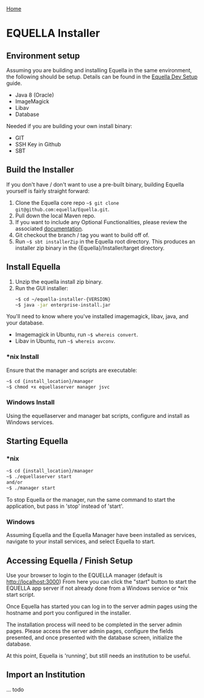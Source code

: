[Home](https://equella.github.io/)

# EQUELLA Installer

## Environment setup
Assuming you are building and installing Equella in the same environment, the following should be setup.  Details can be found in the [Equella Dev Setup](http://equella.github.io/gettingstarted/SettingUpAnEquellaDevEnvironment.html#download-required-software) guide.

- Java 8 (Oracle)
- ImageMagick
- Libav
- Database

Needed if you are building your own install binary:
- GIT
- SSH Key in Github
- SBT

## Build the Installer
If you don't have / don't want to use a pre-built binary, building Equella yourself is fairly straight forward:
1. Clone the Equella core repo ``` ~$ git clone git@github.com:equella/Equella.git ```.
1. Pull down the local Maven repo.
1. If you want to include any Optional Functionalities, please review the associated [documentation](https://github.com/equella/equella.github.io/tree/master/optional-functionality).
1. Git checkout the branch / tag you want to build off of.
1. Run ``` ~$ sbt installerZip ``` in the Equella root directory.  This produces an installer zip binary in the {Equella}/Installer/target directory.

## Install Equella
1. Unzip the equella install zip binary.
1. Run the GUI installer:
    ```bash
    ~$ cd ~/equella-installer-{VERSION}
    ~$ java -jar enterprise-install.jar
    ```
You'll need to know where you've installed imagemagick, libav, java, and your database.
- Imagemagick in Ubuntu, run ```~$ whereis convert```.
- Libav in Ubuntu, run ```~$ whereis avconv```.

### \*nix Install
Ensure that the manager and scripts are executable:
```bash
~$ cd {install_location}/manager
~$ chmod +x equellaserver manager jsvc
```
### Windows Install
Using the equellaserver and manager bat scripts, configure and install as Windows services.

## Starting Equella
### \*nix
```bash
~$ cd {install_location}/manager
~$ ./equellaserver start
and/or
~$ ./manager start
```
To stop Equella or the manager, run the same command to start the application, but pass in 'stop' instead of 'start'.

### Windows
Assuming Equella and the Equella Manager have been installed as services, navigate to your install services, and select Equella to start.

## Accessing Equella / Finish Setup
Use your browser to login to the EQUELLA manager (default is <http://localhost:3000>)
From here you can click the "start" button to start the EQUELLA app server if not already done from a Windows service or \*nix start script. 

Once Equella has started you can log in to the server admin pages using the hostname and port you configured in the installer.

The installation process will need to be completed in the server admin pages.  Please access the server admin pages, configure the fields presented, and once presented with the database screen, initialize the database.

At this point, Equella is 'running', but still needs an institution to be useful.

## Import an Institution
... todo

